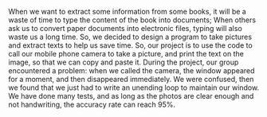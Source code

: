 When we want to extract some information from some books, it will be a waste of time to type the content of the book into documents; When others ask us to convert paper documents into electronic files, typing will also waste us a long time. So, we decided to design a program to take pictures and extract texts to help us save time. So, our project is to use the code to call our mobile phone camera to take a picture, and print the text on the image, so that we can copy and paste it. During the project, our group encountered a problem: when we called the camera, the window appeared for a moment, and then disappeared immediately. We were confused, then we found that we just had to write an unending loop to maintain our window. We have done many tests, and as long as the photos are clear enough and not handwriting, the accuracy rate can reach 95%.

